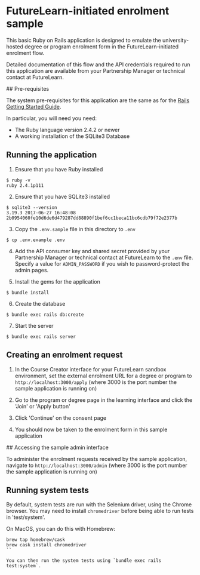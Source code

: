 # FutureLearn-initiated enrolment sample

This basic Ruby on Rails application is designed to emulate the
university-hosted degree or program enrolment form in the
FutureLearn-initiated enrolment flow.

Detailed documentation of this flow and the API credentials required to
run this application are available from your Partnership Manager or
technical contact at FutureLearn.

## Pre-requisites

The system pre-requisites for this application are the same as for the
[Rails Getting Started Guide](http://guides.rubyonrails.org/getting_started.html).

In particular, you will need you need:

- The Ruby language version 2.4.2 or newer
- A working installation of the SQLite3 Database

## Running the application

1) Ensure that you have Ruby installed

```shell
$ ruby -v
ruby 2.4.1p111
```

2) Ensure that you have SQLite3 installed

```shell
$ sqlite3 --version
3.19.3 2017-06-27 16:48:08 2b0954060fe10d6de6d479287dd88890f1bef6cc1beca11bc6cdb79f72e2377b
```

3) Copy the `.env.sample` file in this directory to `.env`

```shell
$ cp .env.example .env
```

4) Add the API consumer key and shared secret provided by your Partnership
Manager or technical contact at FutureLearn to the `.env` file. Specify a value
for `ADMIN_PASSWORD` if you wish to password-protect the admin pages.

5) Install the gems for the application

```shell
$ bundle install
```

6) Create the database

```shell
$ bundle exec rails db:create
```

7) Start the server

```shell
$ bundle exec rails server
```

## Creating an enrolment request

 1) In the Course Creator interface for your FutureLearn sandbox
environment, set the external enrolment URL for a degree or program
to `http://localhost:3000/apply` (where 3000 is the port number the
sample application is running on)

 2) Go to the program or degree page in the learning interface and click
the 'Join' or 'Apply button'

 3) Click 'Continue' on the consent page

 4) You should now be taken to the enrolment form in this sample
application

## Accessing the sample admin interface

To administer the enrolment requests received by the sample application,
navigate to `http://localhost:3000/admin` (where 3000 is the port number
the sample application is running on)

## Running system tests

By default, system tests are run with the Selenium driver, using the Chrome browser. You may need to install `chromedriver` before being able to run tests in 'test/system'.

On MacOS, you can do this with Homebrew:

```
brew tap homebrew/cask
brew cask install chromedriver
``

You can then run the system tests using `bundle exec rails test:system`.
